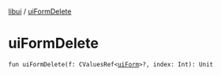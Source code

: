 [libui](index.md) / [uiFormDelete](./ui-form-delete.md)

# uiFormDelete

`fun uiFormDelete(f: CValuesRef<`[`uiForm`](ui-form.md)`>?, index: Int): Unit`